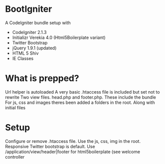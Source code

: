 BootIgniter
===========

A CodeIgniter bundle setup with

- CodeIgniter 2.1.3
- Initializr Verekia 4.0 (Html5Boilerplate variant)
 - Twitter Bootstrap
 - jQuery 1.9.1 (updated)
 - HTML 5 Shiv
 - IE Classes


What is prepped?
============
Url helper is autoloaded
A very basic .htaccess file is included but set not to rewrite
Two view files. head.php and footer.php. These include the bundle
For js, css and images theres been added a folders in the root. Along with initial files

Setup
============
Configure or remove .htaccess file.
Use the js, css, img in the root.
Responsive Twitter bootstrap is default.
Use /application/view/header|footer for html5boilerplate (see welcome controller

